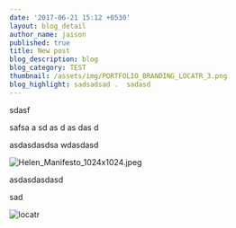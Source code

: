 ```yaml
---
date: '2017-06-21 15:12 +0530'
layout: blog_detail
author_name: jaison
published: true
title: New post
blog_description: blog
blog_category: TEST
thumbnail: /assets/img/PORTFOLIO_BRANDING_LOCATR_3.png
blog_highlight: sadsadsad .  sadasd
---
```

sdasf 


safsa
a
sd
as
d
as
das
d 


asdasdasdsa wdasdasd


![Helen_Manifesto_1024x1024.jpeg]({{site.baseurl}}/assets/img/Helen_Manifesto_1024x1024.jpeg)


asdasdasdasd



sad

![locatr]({{site.baseurl}}/assets/img/PORTFOLIO_BRANDING_LOCATR_3.png)

